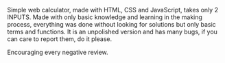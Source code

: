 Simple web calculator, made with HTML, CSS and JavaScript, takes only 2 INPUTS. Made with only basic knowledge and learning in the making process, everything was done without looking for solutions but only basic terms and functions. It is an unpolished version and has many bugs, if you can care to report them, do it please.

Encouraging every negative review.
